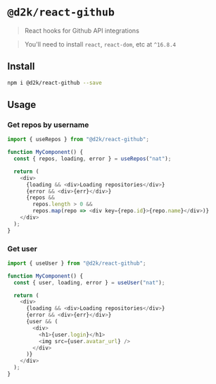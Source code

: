 # `@d2k/react-github`

> React hooks for Github API integrations

> You'll need to install `react`, `react-dom`, etc at `^16.8.4`

## Install

```sh
npm i @d2k/react-github --save
```

## Usage

### Get repos by username

```js
import { useRepos } from "@d2k/react-github";

function MyComponent() {
  const { repos, loading, error } = useRepos("nat");

  return (
    <div>
      {loading && <div>Loading repositories</div>}
      {error && <div>{err}</div>}
      {repos &&
        repos.length > 0 &&
        repos.map(repo => <div key={repo.id}>{repo.name}</div>)}
    </div>
  );
}
```

### Get user

```js
import { useUser } from "@d2k/react-github";

function MyComponent() {
  const { user, loading, error } = useUser("nat");

  return (
    <div>
      {loading && <div>Loading repositories</div>}
      {error && <div>{err}</div>}
      {user && (
        <div>
          <h1>{user.login}</h1>
          <img src={user.avatar_url} />
        </div>
      )}
    </div>
  );
}
```

